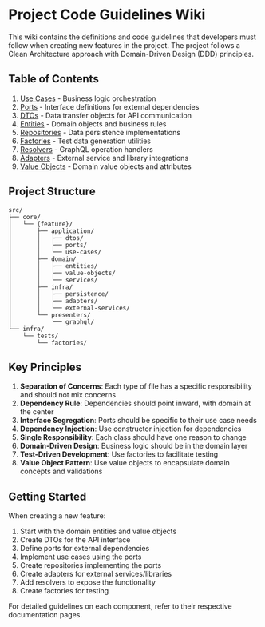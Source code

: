 # Project Code Guidelines Wiki

This wiki contains the definitions and code guidelines that developers must follow when creating new features in the project. The project follows a Clean Architecture approach with Domain-Driven Design (DDD) principles.

## Table of Contents

1. [Use Cases](./01-use-cases.md) - Business logic orchestration
2. [Ports](./02-ports.md) - Interface definitions for external dependencies
3. [DTOs](./03-dtos.md) - Data transfer objects for API communication
4. [Entities](./04-entities.md) - Domain objects and business rules
5. [Repositories](./05-repositories.md) - Data persistence implementations
6. [Factories](./06-factories.md) - Test data generation utilities
7. [Resolvers](./07-resolvers.md) - GraphQL operation handlers
8. [Adapters](./08-adapters.md) - External service and library integrations
9. [Value Objects](./09-value-objects.md) - Domain value objects and attributes

## Project Structure

```
src/
├── core/
│   └── {feature}/
│       ├── application/
│       │   ├── dtos/
│       │   ├── ports/
│       │   └── use-cases/
│       ├── domain/
│       │   ├── entities/
│       │   ├── value-objects/
│       │   └── services/
│       ├── infra/
│       │   ├── persistence/
│       │   ├── adapters/
│       │   └── external-services/
│       └── presenters/
│           └── graphql/
└── infra/
    └── tests/
        └── factories/
```

## Key Principles

1. **Separation of Concerns**: Each type of file has a specific responsibility and should not mix concerns
2. **Dependency Rule**: Dependencies should point inward, with domain at the center
3. **Interface Segregation**: Ports should be specific to their use case needs
4. **Dependency Injection**: Use constructor injection for dependencies
5. **Single Responsibility**: Each class should have one reason to change
6. **Domain-Driven Design**: Business logic should be in the domain layer
7. **Test-Driven Development**: Use factories to facilitate testing
8. **Value Object Pattern**: Use value objects to encapsulate domain concepts and validations

## Getting Started

When creating a new feature:

1. Start with the domain entities and value objects
2. Create DTOs for the API interface
3. Define ports for external dependencies
4. Implement use cases using the ports
5. Create repositories implementing the ports
6. Create adapters for external services/libraries
7. Add resolvers to expose the functionality
8. Create factories for testing

For detailed guidelines on each component, refer to their respective documentation pages.
